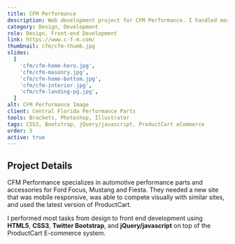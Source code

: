 ```yaml
---
title: CFM Performance
description: Web development project for CFM Performance. I handled most front-end development tasks using HTML5, Bootstrap, CSS3, jQuery/javascript, ProductCart E-commerce System.
category: Design, Development
role: Design, Front-end Development
link: https://www.c-f-m.com/
thumbnail: cfm/cfm-thumb.jpg
slides:
  [
    'cfm/cfm-home-hero.jpg',
    'cfm/cfm-masonry.jpg',
    'cfm/cfm-home-bottom.jpg',
    'cfm/cfm-interior.jpg',
    'cfm/cfm-landing-pg.jpg',
  ]
alt: CFM Performance Image
client: Central Florida Performance Parts
tools: Brackets, Photoshop, Illustrator
tags: CSS3, Bootstrap, jQuery/javascript, ProductCart eCommerce
order: 5
active: true
---
```


## Project Details

CFM Performance specializes in automotive performance parts and accessories for Ford Focus, Mustang and Fiesta. They needed a new site that was mobile responsive, was able to compete visually with similar sites, and used the latest version of ProductCart.

I performed most tasks from design to front end development using **HTML5**, **CSS3**, **Twitter Bootstrap**, and **jQuery/javascript** on top of the ProductCart E-commerce system.
